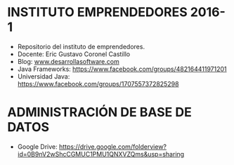 # INSTITUTO EMPRENDEDORES 2016-1

- Repositorio del instituto de emprendedores.
- Docente: Eric Gustavo Coronel Castillo
- Blog: www.desarrollasoftware.com
- Java Frameworks: https://www.facebook.com/groups/482164411971201
- Universidad Java: https://www.facebook.com/groups/1707557372825298


# ADMINISTRACIÓN DE BASE DE DATOS

- Google Drive: https://drive.google.com/folderview?id=0B9nV2wShcCGMUC1PMU1QNXVZQms&usp=sharing